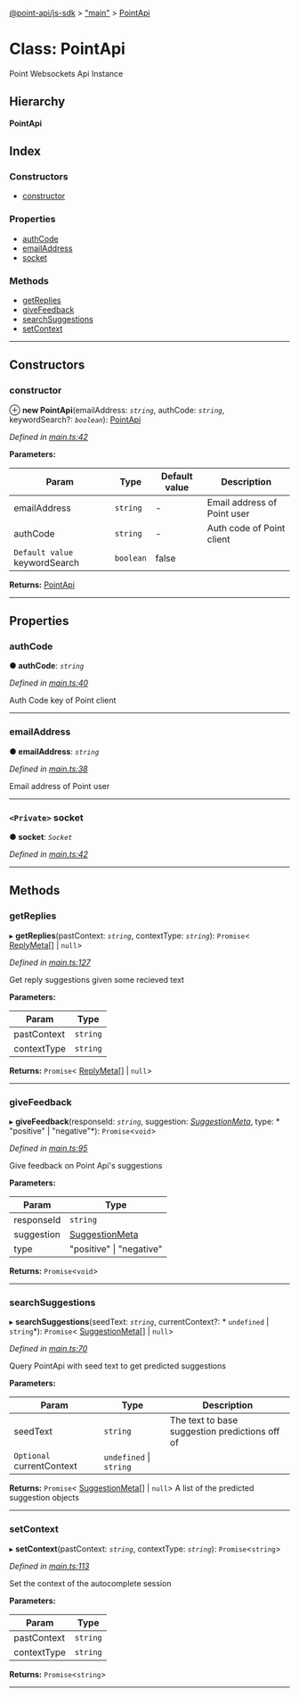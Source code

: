 [@point-api/js-sdk](../README.md) > ["main"](../modules/_main_.md) > [PointApi](../classes/_main_.pointapi.md)

# Class: PointApi

Point Websockets Api Instance

## Hierarchy

**PointApi**

## Index

### Constructors

* [constructor](_main_.pointapi.md#constructor)

### Properties

* [authCode](_main_.pointapi.md#authcode)
* [emailAddress](_main_.pointapi.md#emailaddress)
* [socket](_main_.pointapi.md#socket)

### Methods

* [getReplies](_main_.pointapi.md#getreplies)
* [giveFeedback](_main_.pointapi.md#givefeedback)
* [searchSuggestions](_main_.pointapi.md#searchsuggestions)
* [setContext](_main_.pointapi.md#setcontext)

---

## Constructors

<a id="constructor"></a>

###  constructor

⊕ **new PointApi**(emailAddress: *`string`*, authCode: *`string`*, keywordSearch?: *`boolean`*): [PointApi](_main_.pointapi.md)

*Defined in [main.ts:42](https://github.com/PointMail/point-api/blob/f8bda98/src/main.ts#L42)*

**Parameters:**

| Param | Type | Default value | Description |
| ------ | ------ | ------ | ------ |
| emailAddress | `string` | - |  Email address of Point user |
| authCode | `string` | - |  Auth code of Point client |
| `Default value` keywordSearch | `boolean` | false |

**Returns:** [PointApi](_main_.pointapi.md)

___

## Properties

<a id="authcode"></a>

###  authCode

**● authCode**: *`string`*

*Defined in [main.ts:40](https://github.com/PointMail/point-api/blob/f8bda98/src/main.ts#L40)*

Auth Code key of Point client

___
<a id="emailaddress"></a>

###  emailAddress

**● emailAddress**: *`string`*

*Defined in [main.ts:38](https://github.com/PointMail/point-api/blob/f8bda98/src/main.ts#L38)*

Email address of Point user

___
<a id="socket"></a>

### `<Private>` socket

**● socket**: *`Socket`*

*Defined in [main.ts:42](https://github.com/PointMail/point-api/blob/f8bda98/src/main.ts#L42)*

___

## Methods

<a id="getreplies"></a>

###  getReplies

▸ **getReplies**(pastContext: *`string`*, contextType: *`string`*): `Promise`< [ReplyMeta](../interfaces/_main_.replymeta.md)[] &#124; `null`>

*Defined in [main.ts:127](https://github.com/PointMail/point-api/blob/f8bda98/src/main.ts#L127)*

Get reply suggestions given some recieved text

**Parameters:**

| Param | Type |
| ------ | ------ |
| pastContext | `string` |
| contextType | `string` |

**Returns:** `Promise`< [ReplyMeta](../interfaces/_main_.replymeta.md)[] &#124; `null`>

___
<a id="givefeedback"></a>

###  giveFeedback

▸ **giveFeedback**(responseId: *`string`*, suggestion: *[SuggestionMeta](../interfaces/_main_.suggestionmeta.md)*, type: * "positive" &#124; "negative"*): `Promise`<`void`>

*Defined in [main.ts:95](https://github.com/PointMail/point-api/blob/f8bda98/src/main.ts#L95)*

Give feedback on Point Api's suggestions

**Parameters:**

| Param | Type |
| ------ | ------ |
| responseId | `string` |
| suggestion | [SuggestionMeta](../interfaces/_main_.suggestionmeta.md) |
| type |  "positive" &#124; "negative"|

**Returns:** `Promise`<`void`>

___
<a id="searchsuggestions"></a>

###  searchSuggestions

▸ **searchSuggestions**(seedText: *`string`*, currentContext?: * `undefined` &#124; `string`*): `Promise`< [SuggestionMeta](../interfaces/_main_.suggestionmeta.md)[] &#124; `null`>

*Defined in [main.ts:70](https://github.com/PointMail/point-api/blob/f8bda98/src/main.ts#L70)*

Query PointApi with seed text to get predicted suggestions

**Parameters:**

| Param | Type | Description |
| ------ | ------ | ------ |
| seedText | `string` |  The text to base suggestion predictions off of |
| `Optional` currentContext |  `undefined` &#124; `string`|

**Returns:** `Promise`< [SuggestionMeta](../interfaces/_main_.suggestionmeta.md)[] &#124; `null`>
A list of the predicted suggestion objects

___
<a id="setcontext"></a>

###  setContext

▸ **setContext**(pastContext: *`string`*, contextType: *`string`*): `Promise`<`string`>

*Defined in [main.ts:113](https://github.com/PointMail/point-api/blob/f8bda98/src/main.ts#L113)*

Set the context of the autocomplete session

**Parameters:**

| Param | Type |
| ------ | ------ |
| pastContext | `string` |
| contextType | `string` |

**Returns:** `Promise`<`string`>

___

